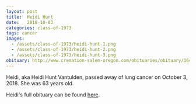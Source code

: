 ```yaml
---
layout: post
title:  Heidi Hunt
date:   2018-10-03
categories: class-of-1973
tags: cancer
images:
  - /assets/class-of-1973/heidi-hunt-1.png
  - /assets/class-of-1973/heidi-hunt-2.png
  - /assets/class-of-1973/heidi-hunt-3.png
obituary: http://www.cremation-salem-oregon.com/obituaries/obituary/16447_Heidi_Hunt_Vantulden
---
```

Heidi, aka Heidi Hunt Vantulden, passed away of lung cancer on October 3, 2018.  She was 63 years old.

Heidi's full obituary can be found [here](http://www.cremation-salem-oregon.com/obituaries/obituary/16447_Heidi_Hunt_Vantulden).
